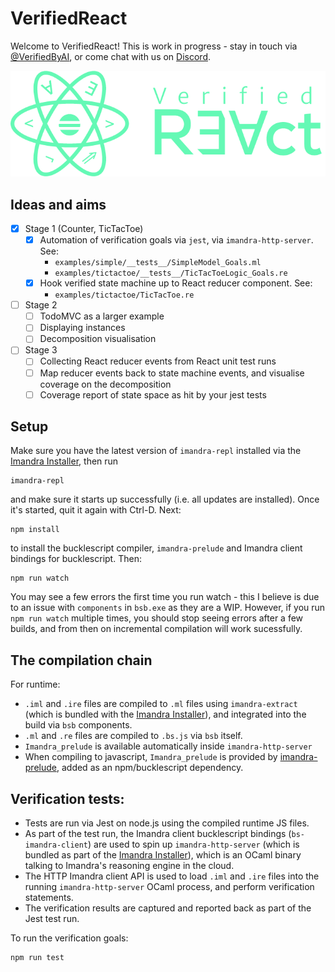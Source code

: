 # VerifiedReact

Welcome to VerifiedReact! This is work in progress - stay in touch via [@VerifiedByAI](https://www.twitter.com/verifiedbyai), or come chat with us on [Discord](https://discord.gg/byQApJ3).

![Verified React logo](/verified-react-logo.png)

## Ideas and aims

- [x] Stage 1  (Counter, TicTacToe)
  - [x] Automation of verification goals via `jest`, via `imandra-http-server`. See:
    - `examples/simple/__tests__/SimpleModel_Goals.ml`
    - `examples/tictactoe/__tests__/TicTacToeLogic_Goals.re`
  - [x] Hook verified state machine up to React reducer component. See:
    - `examples/tictactoe/TicTacToe.re`
  
- [ ] Stage 2 
  - [ ] TodoMVC as a larger example
  - [ ] Displaying instances
  - [ ] Decomposition visualisation

- [ ] Stage 3
  - [ ] Collecting React reducer events from React unit test runs
  - [ ] Map reducer events back to state machine events, and visualise coverage on the decomposition
  - [ ] Coverage report of state space as hit by your jest tests

## Setup

Make sure you have the latest version of `imandra-repl` installed via the [Imandra Installer](https://docs.imandra.ai/imandra-docs/notebooks/installation/), then run

    imandra-repl
    
and make sure it starts up successfully (i.e. all updates are installed). Once it's started, quit it again with Ctrl-D. Next:

    npm install
    
to install the bucklescript compiler, `imandra-prelude` and Imandra client bindings for bucklescript. Then:
    
    npm run watch
    
You may see a few errors the first time you run watch - this I believe is due to an issue with `components` in `bsb.exe` as they are a WIP. However, if you run `npm run watch` multiple times, you should stop seeing errors after a few builds, and from then on incremental compilation will work sucessfully.

## The compilation chain

For runtime:

- `.iml` and `.ire` files are compiled to `.ml` files using `imandra-extract` (which is bundled with the [Imandra Installer](https://docs.imandra.ai/imandra-docs/notebooks/installation/)), and integrated into the build via `bsb` components.
- `.ml` and `.re` files are compiled to `.bs.js` via `bsb` itself.
- `Imandra_prelude` is available automatically inside `imandra-http-server`
- When compiling to javascript, `Imandra_prelude` is provided by [imandra-prelude](https://github.com/AestheticIntegration/imandra-prelude), added as an npm/bucklescript dependency.

## Verification tests:

- Tests are run via Jest on node.js using the compiled runtime JS files.
- As part of the test run, the Imandra client bucklescript bindings (`bs-imandra-client`) are used to spin up `imandra-http-server` (which is bundled as part of the [Imandra Installer](https://docs.imandra.ai/imandra-docs/notebooks/installation/)), which is an OCaml binary talking to Imandra's reasoning engine in the cloud.
- The HTTP Imandra client API is used to load `.iml` and `.ire` files into the running `imandra-http-server` OCaml process, and perform verification statements.
- The verification results are captured and reported back as part of the Jest test run.

To run the verification goals:

    npm run test
